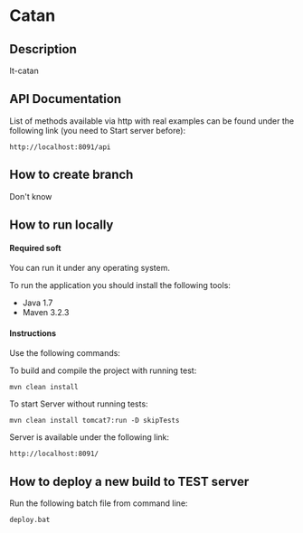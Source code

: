 # Catan

## Description
It-catan

## API Documentation
List of methods available via http with real examples can be found under the following link (you need to Start server before):
```
http://localhost:8091/api
```

## How to create branch

Don't know

## How to run locally

#### Required soft

You can run it under any operating system.

To run the application you should install the following tools:

* Java 1.7
* Maven 3.2.3

####  Instructions

Use the following commands:

To build and compile the project with running test:
```
mvn clean install
```

To start Server without running tests:
```
mvn clean install tomcat7:run -D skipTests
```
Server is available under the following link:
```
http://localhost:8091/
```

## How to deploy a new build to TEST server

Run the following batch file from command line:
```
deploy.bat
```


